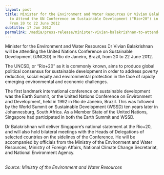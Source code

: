```yaml
---
layout: post
title: Minister for the Environment and Water Resources Dr Vivian Balakrishnan
  to Attend the UN Conference on Sustainable Development ("Rio+20") in Brazil,
  From 20 to 22 June 2012
subtitle: 17 Jun 2012
permalink: /media/press-release/minister-vivian-balakrishnan-to-attend-the-un-conference-on-sustainable-development-(-rio-20-)-in-brazil-from-20-to-22-june-2012/
---
```

Minister for the Environment and Water Resources Dr Vivian Balakrishnan will be attending the United Nations Conference on Sustainable Development (UNCSD) in Rio de Janeiro, Brazil, from 20 to 22 June 2012. 

The UNCSD, or “Rio+20” as it is commonly known, aims to produce global political consensus for sustainable development in order to address poverty reduction, social equity and environmental protection in the face of rapidly emerging environmental and economic challenges.

The first landmark international conference on sustainable development was the Earth Summit, or the United Nations Conference on Environment and Development, held in 1992 in Rio de Janeiro, Brazil. This was followed by the World Summit on Sustainable Development (WSSD) ten years later in Johannesburg, South Africa. As a Member State of the United Nations, Singapore had participated in both the Earth Summit and WSSD.

Dr Balakrishnan will deliver Singapore’s national statement at the Rio+20, and will also hold bilateral meetings with the Heads of Delegations of selected countries on the sidelines of the Conference. He will be accompanied by officials from the Ministry of the Environment and Water Resources, Ministry of Foreign Affairs, National Climate Change Secretariat, and National Environment Agency. 
<br><br>

*Source: Ministry of the Environment and Water Resources*